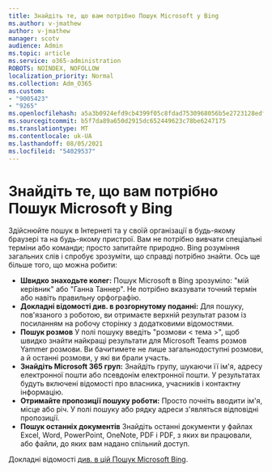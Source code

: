 ```yaml
---
title: Знайдіть те, що вам потрібно Пошук Microsoft у Bing
ms.author: v-jmathew
author: v-jmathew
manager: scotv
audience: Admin
ms.topic: article
ms.service: o365-administration
ROBOTS: NOINDEX, NOFOLLOW
localization_priority: Normal
ms.collection: Adm_O365
ms.custom:
- "9005423"
- "9265"
ms.openlocfilehash: a5a3b0924efd9cb4399f05c8fdad7530968056b5e2723128edf6cfbc2f92f558
ms.sourcegitcommit: b5f7da89a650d2915dc652449623c78be6247175
ms.translationtype: MT
ms.contentlocale: uk-UA
ms.lasthandoff: 08/05/2021
ms.locfileid: "54029537"
---
```

# <a name="find-what-you-need-with-microsoft-search-in-bing"></a>Знайдіть те, що вам потрібно Пошук Microsoft у Bing

Здійснюйте пошук в Інтернеті та у своїй організації в будь-якому браузері та на будь-якому пристрої. Вам не потрібно вивчати спеціальні терміни або команди; просто запитайте природно. Bing розуміння загальних слів і спробує зрозуміти, що справді потрібно знайти. Ось ще більше того, що можна робити:

- **Швидко знаходьте колег:** Пошук Microsoft в Bing зрозуміло: "мій керівник" або "Ганна Таннер". Не потрібно вказувати точний термін або навіть правильну орфографію.
- **Докладні відомості див. в розгорнутому поданні:** Для пошуку, пов'язаного з роботою, ви отримаєте верхній результат разом із посиланням на робочу сторінку з додатковими відомостями.
- **Пошук розмов** У полі пошуку введіть "розмови < тема >", щоб швидко знайти найкращі результати для Microsoft Teams розмов Yammer розмови. Ви бачитимете не лише загальнодоступні розмови, а й останні розмови, у які ви брали участь.
- **Знайдіть Microsoft 365 груп:** Знайдіть групу, шукаючи її ім'я, адресу електронної пошти або псевдонім електронної пошти. У результатах будуть включені відомості про власника, учасників і контактну інформацію.
- **Отримайте пропозиції пошуку роботи:** Просто почніть вводити ім'я, місце або річ. У полі пошуку або рядку адреси з'являться відповідні пропозиції.
- **Пошук останніх документів** Знайдіть останні документи у файлах Excel, Word, PowerPoint, OneNote, PDF і PDF, з яких ви працювали, або файли, до яких вам надано спільний доступ.

Докладні відомості [див. в цій Пошук Microsoft Bing](https://go.microsoft.com/fwlink/?linkid=2149027).
